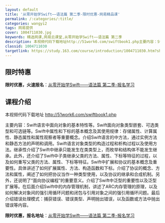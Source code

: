 ```yaml
---
layout: default
title: '从零开始学Swift——语法篇 第二季-限时优惠-网易精品课'
permalink: /:categories/:title/
categories: wangyi2
tags: 网易提供
cover: 1004711030.jpg
keywords: 精选网课,网易云课堂,从零开始学Swift——语法篇 第二季
description: 本视频代码下载地址http://51work6.com/swiftbook1.php主要内容：Swift语言中面向对象的
classid: 1004711030
targetlink: https://study.163.com/course/introduction/1004711030.htm?share=1&shareId=1025206652&utm_campaign=share&utm_medium=iphoneShare&utm_source=&utm_u=1025206652
---
```


## 限时特惠

**限时优惠，火速报名**：[从零开始学Swift——语法篇 第二季-报名学习](https://study.163.com/course/introduction/1004711030.htm?share=1&shareId=1025206652&utm_campaign=share&utm_medium=iphoneShare&utm_source=&utm_u=1025206652)

## 课程介绍

本视频代码下载地址 http://51work6.com/swiftbook1.php

主要内容：Swift语言中面向对象的基本特性等。Swift面向对象类型嵌套、可选类型和可选链等。Swift中属性和下标的基本概念及其使用规律：存储属性、计算属性、静态属性和属性观察者等重要概念。介绍Swift语言的中方法，通过实例方法和静态方法的声明和调用。Swift语言对象类型的构造过程和析构过程以及使用方法。继承性介绍了Swift中继承只能发生在类类型上，而枚举和结构体不能发生继承。此外，还介绍了Swift中子类继承父类的方法、属性、下标等特征的过程，以及如何重写父类的方法、属性、下标等特征。Swift中扩展和协议的基本概念及重要性。具体讲述了如何扩展属性、方法、构造函数和下标。介绍了协议的概念、方法和属性，阐述了如何把协议当作一种类型使用，以及协议的继承和合成机制。另外，还说明了“面向协议编程”的重要意义。介绍了Swift中泛型的重要性以及泛型扩展等。在后面介绍Swift中的内存管理机制，讲述了ARC内存管理的原理，以及如何解决对象间的强引用循环问题和闭包与引用对象之间的强引用循环问题。最后介绍错误处理模式：捕获错误、错误类型、声明抛出错误，以及函数或方法中抛出错误等内容。

**限时优惠，报名地址**：[从零开始学Swift——语法篇 第二季-报名学习](https://study.163.com/course/introduction/1004711030.htm?share=1&shareId=1025206652&utm_campaign=share&utm_medium=iphoneShare&utm_source=&utm_u=1025206652)

